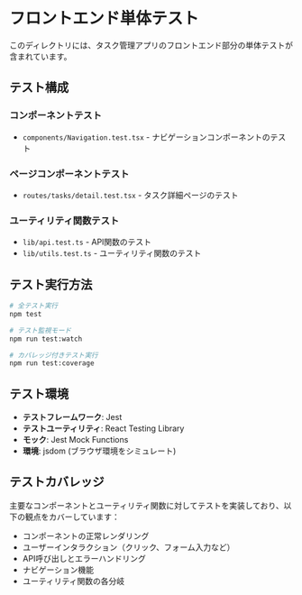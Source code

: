 # フロントエンド単体テスト

このディレクトリには、タスク管理アプリのフロントエンド部分の単体テストが含まれています。

## テスト構成

### コンポーネントテスト
- `components/Navigation.test.tsx` - ナビゲーションコンポーネントのテスト

### ページコンポーネントテスト  
- `routes/tasks/detail.test.tsx` - タスク詳細ページのテスト

### ユーティリティ関数テスト
- `lib/api.test.ts` - API関数のテスト
- `lib/utils.test.ts` - ユーティリティ関数のテスト

## テスト実行方法

```bash
# 全テスト実行
npm test

# テスト監視モード
npm run test:watch

# カバレッジ付きテスト実行
npm run test:coverage
```

## テスト環境

- **テストフレームワーク**: Jest
- **テストユーティリティ**: React Testing Library
- **モック**: Jest Mock Functions
- **環境**: jsdom (ブラウザ環境をシミュレート)

## テストカバレッジ

主要なコンポーネントとユーティリティ関数に対してテストを実装しており、以下の観点をカバーしています：

- コンポーネントの正常レンダリング
- ユーザーインタラクション（クリック、フォーム入力など）
- API呼び出しとエラーハンドリング
- ナビゲーション機能
- ユーティリティ関数の各分岐